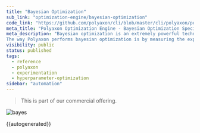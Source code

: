 ```yaml
---
title: "Bayesian Optimization"
sub_link: "optimization-engine/bayesian-optimization"
code_link: "https://github.com/polyaxon/cli/blob/master/cli/polyaxon/polyflow/matrix/bayes.py"
meta_title: "Polyaxon Optimization Engine - Bayesian Optimization Specification - Polyaxon References"
meta_description: "Bayesian optimization is an extremely powerful technique. The main idea behind it is to compute a posterior distribution over the objective function based on the data, and then select good points to try with respect to this distribution.
The way Polyaxon performs bayesian optimization is by measuring the expected increase in the maximum objective value seen over all experiments in the group, given the next point we pick."
visibility: public
status: published
tags:
  - reference
  - polyaxon
  - experimentation
  - hyperparameter-optimization
sidebar: "automation"
---
```


<blockquote class="commercial">This is part of our commercial offering.</blockquote>

![bayes](../../../../content/images/references/optimization-engine/bayesian-optimization.png)

{{autogenerated}}
